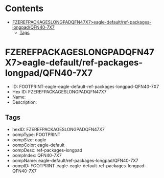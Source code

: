 



Contents
========

* [FZEREFPACKAGESLONGPADQFN47X7>eagle-default/ref-packages-longpad/QFN40-7X7](#fzerefpackageslongpadqfn47x7eagle-defaultref-packages-longpadqfn40-7x7)
	* [Tags](#tags)

# FZEREFPACKAGESLONGPADQFN47X7>eagle-default/ref-packages-longpad/QFN40-7X7

- ID: FOOTPRINT-eagle-eagle-default-ref-packages-longpad-QFN40-7X7
- Hex ID: FZEREFPACKAGESLONGPADQFN47X7
- Name: 
- Description: 

## Tags

- hexID: FZEREFPACKAGESLONGPADQFN47X7
- oompType: FOOTPRINT
- oompSize: eagle
- oompColor: eagle-default
- oompDesc: ref-packages-longpad
- oompIndex: QFN40-7X7
- oompName: eagle-default/ref-packages-longpad/QFN40-7X7
- oompID: FOOTPRINT-eagle-eagle-default-ref-packages-longpad-QFN40-7X7
